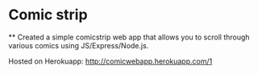 # Comic strip


** Created a simple comicstrip web app that allows you to scroll through various comics using JS/Express/Node.js.


Hosted on Herokuapp: http://comicwebapp.herokuapp.com/1


